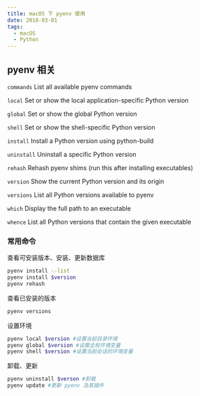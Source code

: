 ```yaml
---
title: macOS 下 pyenv 使用
date: 2018-03-01
tags:
  - macOS
  - Python
---
```



## pyenv 相关

`commands` List all available pyenv commands

`local` Set or show the local application-specific Python version

`global` Set or show the global Python version

`shell` Set or show the shell-specific Python version

`install` Install a Python version using python-build

`uninstall` Uninstall a specific Python version

`rehash` Rehash pyenv shims (run this after installing executables)

`version` Show the current Python version and its origin

`versions` List all Python versions available to pyenv

`which` Display the full path to an executable

`whence` List all Python versions that contain the given executable

### 常用命令

查看可安装版本、安装、更新数据库

```sh
pyenv install --list
pyenv install $version
pyenv rehash
```

查看已安装的版本

```sh
pyenv versions
```

设置环境

```sh
pyenv local $version #设置当前目录环境
pyenv global $version #设置全局环境变量
pyenv shell $version #设置当前会话的环境变量
```

卸载、更新

```sh
pyenv uninstall $verson #卸载
pyenv update #更新 pyenv 及其插件
```
